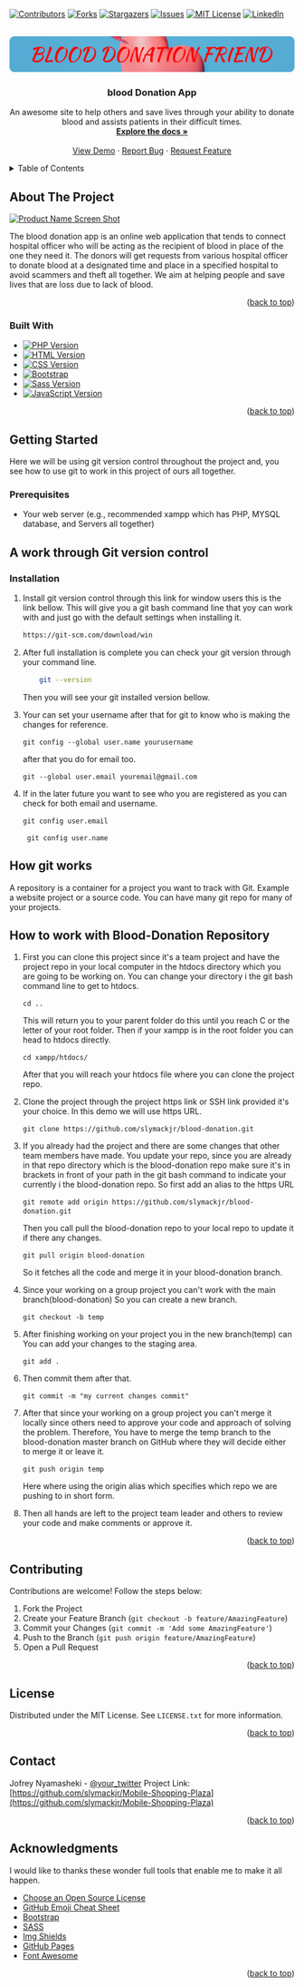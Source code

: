 <!-- Improved compatibility of back to top link: See: https://github.com/othneildrew/Best-README-Template/pull/73 -->
<a name="readme-top"></a>



<!-- PROJECT SHIELDS -->

[![Contributors][contributors-shield]][contributors-url]
[![Forks][forks-shield]][forks-url]
[![Stargazers][stars-shield]][stars-url]
[![Issues][issues-shield]][issues-url]
[![MIT License][license-shield]][license-url]
[![LinkedIn][linkedin-shield]][linkedin-url]



<!-- PROJECT LOGO -->
<br />
<div align="center">
  <a href="https://github.com/slymackjr/blood-donation">
    <img src="screenshots/logo1.png" alt="Logo">
  </a>

  <h3 align="center">blood Donation App</h3>

  <p align="center">
    An awesome site to help others and save lives through your ability to donate blood and 
    assists patients in their difficult times.
    <br />
    <a href="https://github.com/slymackjr/blood-donation"><strong>Explore the docs »</strong></a>
    <br />
    <br />
    <a href="https://github.com/slymackjr/blood-donation">View Demo</a>
    ·
    <a href="https://github.com/slymackjr/blood-donation/issues">Report Bug</a>
    ·
    <a href="https://github.com/slymackjr/blood-donation/issues">Request Feature</a>
  </p>
</div>



<!-- TABLE OF CONTENTS -->
<details>
  <summary>Table of Contents</summary>
  <ol>
    <li>
      <a href="#about-the-project">About The Project</a>
      <ul>
        <li><a href="#built-with">Built With</a></li>
      </ul>
    </li>
    <li>
      <a href="#getting-started">Getting Started</a>
      <ul>
        <li><a href="#prerequisites">Prerequisites</a></li>
        <li><a href="#installation">Installation</a></li>
      </ul>
    </li>
    <li><a href="#usage">Usage</a></li>
    <li><a href="#roadmap">Roadmap</a></li>
    <li><a href="#contributing">Contributing</a></li>
    <li><a href="#license">License</a></li>
    <li><a href="#contact">Contact</a></li>
    <li><a href="#acknowledgments">Acknowledgments</a></li>
  </ol>
</details>



<!-- ABOUT THE PROJECT -->
## About The Project

[![Product Name Screen Shot][product-screenshot]](https://example.com)

The blood donation app is an online web application that tends to connect hospital
officer who will be acting as the recipient of blood in place of the one they need it.
The donors will get requests from various hospital officer to donate blood at a designated
time and place in a specified hospital to avoid scammers and theft all together. We aim at
helping people and save lives that are loss due to lack of blood.

<p align="right">(<a href="#readme-top">back to top</a>)</p>



### Built With

* [![PHP Version][PHP-shield]][PHP-url]
* [![HTML Version][HTML-shield]][HTML-url]
* [![CSS Version][CSS-shield]][CSS-url]
* [![Bootstrap][Bootstrap.com]][Bootstrap-url]
* [![Sass Version][Sass-shield]][Sass-url]
* [![JavaScript Version][JavaScript-shield]][JavaScript-url]


<p align="right">(<a href="#readme-top">back to top</a>)</p>



<!-- GETTING STARTED -->
## Getting Started

Here we will be using git version control throughout the project and, you see how to use
git to work in this project of ours all together.
### Prerequisites

* Your web server (e.g., recommended xampp which has PHP, MYSQL database, and Servers all together)

## A work through Git version control

### Installation

1. Install git version control through this link for window users this is the link bellow.
This will give you a git bash command line that yoy can work with and just go with the default
settings when installing it.

    ```sh 
    https://git-scm.com/download/win
    ```    

2. After full installation is complete you can check your git version through your command line.
    ```sh
        git --version
    ```
    Then you will see your git installed version bellow.

3. Your can set your username after that for git to know who is making the changes for 
reference.
    ```shell
    git config --global user.name yourusername
    ```
   after that you do for email too.
    ```shell
    git --global user.email youremail@gmail.com
    ```
4. If in the later future you want to see who you are registered as you can check for both 
email and username.
    ```shell
    git config user.email
    ```
   ```shell
    git config user.name
    ```
## How git works
A repository is a container for a project you want to track with 
Git. Example a website project or a source code. You can have many git 
repo for many of your projects.

## How to work with Blood-Donation Repository
1. First you can clone this project since it's a team project and have the project 
repo in your local computer in the htdocs directory which you are going to be working on. You 
can change your directory i the git bash command line to get to htdocs.
    ```shell
    cd ..
    ```
    This will return you to your parent folder do this until you reach C or the letter of your root 
    folder. Then if your xampp is in the root folder you can head to htdocs directly.
    ```shell
    cd xampp/htdocs/
    ```
    After that you will reach your htdocs file where you can clone the project repo.

2. Clone the project through the project https link or SSH link provided it's your choice.
    In this demo we will use https URL.
    ```shell
    git clone https://github.com/slymackjr/blood-donation.git
    ```
3. If you already had the project and there are some changes that other team members have made. You 
    update your repo, since you are already in that repo directory which is the 
    blood-donation repo make sure it's in brackets in front of your path in the 
    git bash command to indicate your currently i the blood-donation repo. So first 
    add an alias to the https URL
    ```shell
    git remote add origin https://github.com/slymackjr/blood-donation.git
    ```
   Then you call pull the blood-donation repo to your local repo to update it if there 
    any changes.
    ```shell
    git pull origin blood-donation
    ```
   So it fetches all the code and merge it in your blood-donation branch.
4. Since your working on a group project you can't work with the main branch(blood-donation) 
    So you can create a new branch.
    ```shell
    git checkout -b temp
    ```
5. After finishing working on your project you in the new branch(temp) can 
    You can add your changes to the staging area.
    ```shell
    git add .
    ```
6. Then commit them after that.
    ```shell
    git commit -m "my current changes commit"
    ```
7. After that since your working on a group project you can't merge it locally since 
    others need to approve your code and approach of solving the problem. Therefore, 
    You have to merge the temp branch to the blood-donation master branch on GitHub where 
    they will decide either to merge it or leave it.
    ```shell
    git push origin temp
    ```
   Here where using the origin alias which specifies which repo we are pushing to in short form.
8. Then all hands are left to the project team leader and others to review your code and make comments 
    or approve it.
    
<p align="right">(<a href="#readme-top">back to top</a>)</p>


<!-- CONTRIBUTING -->
## Contributing

Contributions are welcome! Follow the steps below:

1. Fork the Project
2. Create your Feature Branch (`git checkout -b feature/AmazingFeature`)
3. Commit your Changes (`git commit -m 'Add some AmazingFeature'`)
4. Push to the Branch (`git push origin feature/AmazingFeature`)
5. Open a Pull Request

<p align="right">(<a href="#readme-top">back to top</a>)</p>



<!-- LICENSE -->
## License

Distributed under the MIT License. See `LICENSE.txt` for more information.

<p align="right">(<a href="#readme-top">back to top</a>)</p>



<!-- CONTACT -->
## Contact

Jofrey Nyamasheki - [@your_twitter](https://twitter.com/your_username) 
Project Link: [https://github.com/slymackjr/Mobile-Shopping-Plaza](https://github.com/slymackjr/Mobile-Shopping-Plaza)

<p align="right">(<a href="#readme-top">back to top</a>)</p>



<!-- ACKNOWLEDGMENTS -->
## Acknowledgments

I would like to thanks these wonder full tools that enable me to make it all happen.

* [Choose an Open Source License](https://choosealicense.com)
* [GitHub Emoji Cheat Sheet](https://www.webpagefx.com/tools/emoji-cheat-sheet)
* [Bootstrap](https://getbootstrap.com/)
* [SASS](https://sass-lang.com/)
* [Img Shields](https://shields.io)
* [GitHub Pages](https://pages.github.com)
* [Font Awesome](https://fontawesome.com)

<p align="right">(<a href="#readme-top">back to top</a>)</p>



<!-- MARKDOWN LINKS & IMAGES -->
<!-- https://www.markdownguide.org/basic-syntax/#reference-style-links -->
[contributors-shield]: https://img.shields.io/github/contributors/slymacljr/blood-donation.svg?style=for-the-badge
[contributors-url]: https://github.com/slymackjr/blood-donation/graphs/contributors
[forks-shield]: https://img.shields.io/github/forks/slymackjr/blood-donation.svg?style=for-the-badge
[forks-url]: https://github.com/slymackjr/blood-donation/network/members
[stars-shield]: https://img.shields.io/github/stars/slymackjr/blood-donation.svg?style=for-the-badge
[stars-url]: https://github.com/slymackjr/blood-donation/stargazers
[issues-shield]: https://img.shields.io/github/issues/slymackjr/blood-donation.svg?style=for-the-badge
[issues-url]: https://github.com/slymackjr/blood-donation/issues
[license-shield]: https://img.shields.io/github/license/slymackjr/blood-donation.svg?style=for-the-badge
[license-url]: https://github.com/slymackjr/blood-donation/blob/master/LICENSE.txt
[linkedin-shield]: https://img.shields.io/badge/-LinkedIn-black.svg?style=for-the-badge&logo=linkedin&colorB=555
[linkedin-url]: https://linkedin.com/in/othneildrew
[product-screenshot]: screenshots/screen.png
[Laravel.com]: https://img.shields.io/badge/Laravel-FF2D20?style=for-the-badge&logo=laravel&logoColor=white
[Laravel-url]: https://laravel.com
[Bootstrap.com]: https://img.shields.io/badge/Bootstrap-563D7C?style=for-the-badge&logo=bootstrap&logoColor=white
[Bootstrap-url]: https://getbootstrap.com
[Sass-shield]: https://img.shields.io/badge/Sass-v1.47.0-CC6699?style=for-the-badge&logo=sass&logoColor=white
[Sass-url]: https://sass-lang.com/
[HTML-shield]: https://img.shields.io/badge/HTML-v5-E34F26?style=for-the-badge&logo=html5&logoColor=white
[HTML-url]: https://developer.mozilla.org/en-US/docs/Web/HTML
[PHP-shield]: https://img.shields.io/badge/PHP-v8.0-777BB4?style=for-the-badge&logo=php&logoColor=white
[PHP-url]: https://www.php.net/
[CSS-shield]: https://img.shields.io/badge/CSS-v3-1572B6?style=for-the-badge&logo=css3&logoColor=white
[CSS-url]: https://developer.mozilla.org/en-US/docs/Web/CSS
[JavaScript-shield]: https://img.shields.io/badge/JavaScript-ES6-F7DF1E?style=for-the-badge&logo=javascript&logoColor=black
[JavaScript-url]: https://developer.mozilla.org/en-US/docs/Web/JavaScript


